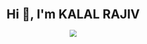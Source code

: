 <h1 align="center">Hi 👋, I'm KALAL RAJIV</h1>
<p align="center">
  <img src="terminal.gif"></img><br>


